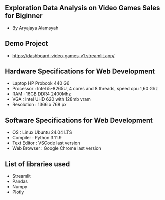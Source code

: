 ## Exploration Data Analysis on Video Games Sales for Biginner
- By Aryajaya Alamsyah

## Demo Project
- https://dashboard-video-games-v1.streamlit.app/

## Hardware Specifications for Web Development
- Laptop HP Probook 440 G6
- Processor : Intel i5-8265U, 4 cores and 8 threads, speed cpu 1,60 Ghz
- RAM : 16GB DDR4 2400Mhz
- VGA : Intel UHD 620 with 128mb vram
- Resolution : 1366 x 768 px

## Software Specifications for Web Development
- OS : Linux Ubuntu 24.04 LTS
- Compiler : Python 3.11.9
- Text Editor : VSCode last version
- Web Browser : Google Chrome last version

## List of libraries used
- Streamlit
- Pandas
- Numpy
- Plotly
